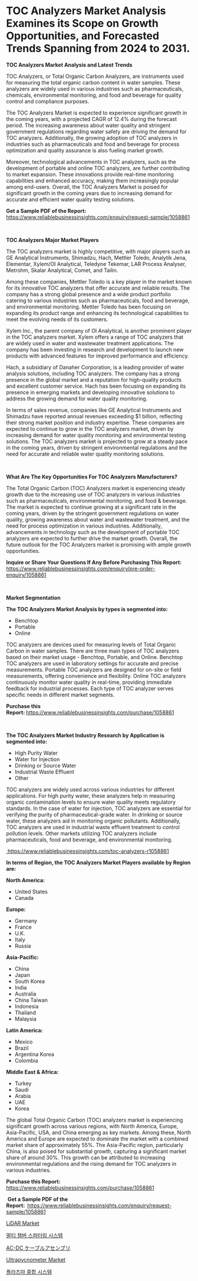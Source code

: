 <p><h1>TOC Analyzers Market Analysis Examines its Scope on Growth Opportunities, and Forecasted Trends Spanning from 2024 to 2031.</h1></p><p><strong>TOC Analyzers Market Analysis and Latest Trends</strong></p>
<p><p>TOC Analyzers, or Total Organic Carbon Analyzers, are instruments used for measuring the total organic carbon content in water samples. These analyzers are widely used in various industries such as pharmaceuticals, chemicals, environmental monitoring, and food and beverage for quality control and compliance purposes.</p><p>The TOC Analyzers Market is expected to experience significant growth in the coming years, with a projected CAGR of 12.4% during the forecast period. The increasing awareness about water quality and stringent government regulations regarding water safety are driving the demand for TOC analyzers. Additionally, the growing adoption of TOC analyzers in industries such as pharmaceuticals and food and beverage for process optimization and quality assurance is also fueling market growth.</p><p>Moreover, technological advancements in TOC analyzers, such as the development of portable and online TOC analyzers, are further contributing to market expansion. These innovations provide real-time monitoring capabilities and enhanced accuracy, making them increasingly popular among end-users. Overall, the TOC Analyzers Market is poised for significant growth in the coming years due to increasing demand for accurate and efficient water quality testing solutions.</p></p>
<p><strong>Get a Sample PDF of the Report:&nbsp;</strong> <a href="https://www.reliablebusinessinsights.com/enquiry/request-sample/1058861">https://www.reliablebusinessinsights.com/enquiry/request-sample/1058861</a></p>
<p>&nbsp;</p>
<p><strong>TOC Analyzers Major Market Players</strong></p>
<p><p>The TOC analyzers market is highly competitive, with major players such as GE Analytical Instruments, Shimadzu, Hach, Mettler Toledo, Analytik Jena, Elementar, Xylem/OI Analytical, Teledyne Tekemar, LAR Process Analyser, Metrohm, Skalar Analytical, Comet, and Tailin. </p><p>Among these companies, Mettler Toledo is a key player in the market known for its innovative TOC analyzers that offer accurate and reliable results. The company has a strong global presence and a wide product portfolio catering to various industries such as pharmaceuticals, food and beverage, and environmental monitoring. Mettler Toledo has been focusing on expanding its product range and enhancing its technological capabilities to meet the evolving needs of its customers.</p><p>Xylem Inc., the parent company of OI Analytical, is another prominent player in the TOC analyzers market. Xylem offers a range of TOC analyzers that are widely used in water and wastewater treatment applications. The company has been investing in research and development to launch new products with advanced features for improved performance and efficiency.</p><p>Hach, a subsidiary of Danaher Corporation, is a leading provider of water analysis solutions, including TOC analyzers. The company has a strong presence in the global market and a reputation for high-quality products and excellent customer service. Hach has been focusing on expanding its presence in emerging markets and developing innovative solutions to address the growing demand for water quality monitoring.</p><p>In terms of sales revenue, companies like GE Analytical Instruments and Shimadzu have reported annual revenues exceeding $1 billion, reflecting their strong market position and industry expertise. These companies are expected to continue to grow in the TOC analyzers market, driven by increasing demand for water quality monitoring and environmental testing solutions. The TOC analyzers market is projected to grow at a steady pace in the coming years, driven by stringent environmental regulations and the need for accurate and reliable water quality monitoring solutions.</p></p>
<p>&nbsp;</p>
<p><strong>What Are The Key Opportunities For TOC Analyzers Manufacturers?</strong></p>
<p><p>The Total Organic Carbon (TOC) Analyzers market is experiencing steady growth due to the increasing use of TOC analyzers in various industries such as pharmaceuticals, environmental monitoring, and food & beverage. The market is expected to continue growing at a significant rate in the coming years, driven by the stringent government regulations on water quality, growing awareness about water and wastewater treatment, and the need for process optimization in various industries. Additionally, advancements in technology such as the development of portable TOC analyzers are expected to further drive the market growth. Overall, the future outlook for the TOC Analyzers market is promising with ample growth opportunities.</p></p>
<p><strong>Inquire or Share Your Questions If Any Before Purchasing This Report:</strong> <a href="https://www.reliablebusinessinsights.com/enquiry/pre-order-enquiry/1058861">https://www.reliablebusinessinsights.com/enquiry/pre-order-enquiry/1058861</a></p>
<p>&nbsp;</p>
<p><strong>Market Segmentation</strong></p>
<p><strong>The TOC Analyzers Market Analysis by types is segmented into:</strong></p>
<p><ul><li>Benchtop</li><li>Portable</li><li>Online</li></ul></p>
<p><p>TOC analyzers are devices used for measuring levels of Total Organic Carbon in water samples. There are three main types of TOC analyzers based on their market usage - Benchtop, Portable, and Online. Benchtop TOC analyzers are used in laboratory settings for accurate and precise measurements. Portable TOC analyzers are designed for on-site or field measurements, offering convenience and flexibility. Online TOC analyzers continuously monitor water quality in real-time, providing immediate feedback for industrial processes. Each type of TOC analyzer serves specific needs in different market segments.</p></p>
<p><strong>Purchase this Report:&nbsp;</strong><a href="https://www.reliablebusinessinsights.com/purchase/1058861">https://www.reliablebusinessinsights.com/purchase/1058861</a></p>
<p>&nbsp;</p>
<p><strong>The TOC Analyzers Market Industry Research by Application is segmented into:</strong></p>
<p><ul><li>High Purity Water</li><li>Water for Injection</li><li>Drinking or Source Water</li><li>Industrial Waste Effluent</li><li>Other</li></ul></p>
<p><p>TOC analyzers are widely used across various industries for different applications. For high purity water, these analyzers help in measuring organic contamination levels to ensure water quality meets regulatory standards. In the case of water for injection, TOC analyzers are essential for verifying the purity of pharmaceutical-grade water. In drinking or source water, these analyzers aid in monitoring organic pollutants. Additionally, TOC analyzers are used in industrial waste effluent treatment to control pollution levels. Other markets utilizing TOC analyzers include pharmaceuticals, food and beverage, and environmental monitoring.</p></p>
<p><a href="https://www.reliablebusinessinsights.com/toc-analyzers-r1058861">&nbsp;https://www.reliablebusinessinsights.com/toc-analyzers-r1058861</a></p>
<p><strong>In terms of Region, the TOC Analyzers Market Players available by Region are:</strong></p>
<p>
    <p> <strong> North America: </strong>
        <ul>
            <li>United States</li>
            <li>Canada</li>
        </ul>
        </p> 
    <p> <strong> Europe: </strong>
        <ul>
            <li>Germany</li>
            <li>France</li>
            <li>U.K.</li>
            <li>Italy</li>
            <li>Russia</li>
        </ul>
        </p> 
    <p> <strong> Asia-Pacific: </strong>
        <ul>
            <li>China</li>
            <li>Japan</li>
            <li>South Korea</li>
            <li>India</li>
            <li>Australia</li>
            <li>China Taiwan</li>
            <li>Indonesia</li>
            <li>Thailand</li>
            <li>Malaysia</li>
        </ul>
        </p> 
    <p> <strong> Latin America: </strong>
        <ul>
            <li>Mexico</li>
            <li>Brazil</li>
            <li>Argentina Korea</li>
            <li>Colombia</li>
        </ul>
        </p> 
    <p> <strong> Middle East & Africa: </strong>
        <ul>
            <li>Turkey</li>
            <li>Saudi</li>
            <li>Arabia</li>
            <li>UAE</li>
            <li>Korea</li>
        </ul>
    </p>
    </p>
<p><p>The global Total Organic Carbon (TOC) analyzers market is experiencing significant growth across various regions, with North America, Europe, Asia-Pacific, USA, and China emerging as key markets. Among these, North America and Europe are expected to dominate the market with a combined market share of approximately 55%. The Asia-Pacific region, particularly China, is also poised for substantial growth, capturing a significant market share of around 30%. This growth can be attributed to increasing environmental regulations and the rising demand for TOC analyzers in various industries.</p></p>
<p><strong>Purchase this Report: </strong><a href="https://www.reliablebusinessinsights.com/purchase/1058861">https://www.reliablebusinessinsights.com/purchase/1058861</a></p>
<p>&nbsp;<strong>Get a Sample PDF of the Report:&nbsp;&nbsp;</strong><a href="https://www.reliablebusinessinsights.com/enquiry/request-sample/1058861">https://www.reliablebusinessinsights.com/enquiry/request-sample/1058861</a></p>
<p><strong></strong></p>
<p><p><a href="https://github.com/FassouRP/Market-Research-Report-List-5/blob/main/lidar-market.md">LiDAR Market</a></p><p><a href="https://github.com/bvubpqd5241630/Market-Research-Report-List-2/blob/main/4230297171391.md">멀티 챔버 스퍼터링 시스템</a></p><p><a href="https://github.com/LizaHeller2023/Market-Research-Report-List-1/blob/main/1434189159774.md">AC-DC ケーブルアセンブリ</a></p><p><a href="https://github.com/kaiserrayhan25/Market-Research-Report-List-1/blob/main/ultrapycnometer-market.md">Ultrapycnometer Market</a></p><p><a href="https://github.com/ThomasElmes2022/Market-Research-Report-List-1/blob/main/8800220171390.md">플라즈마 중합 시스템</a></p></p>